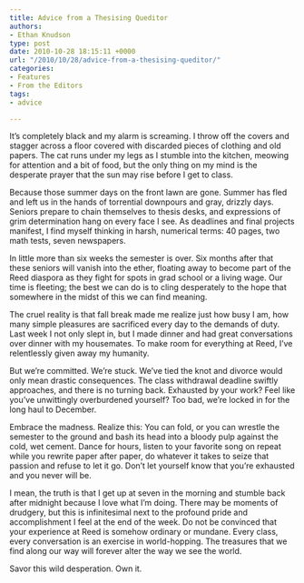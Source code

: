 ```yaml
---
title: Advice from a Thesising Queditor
authors:
- Ethan Knudson
type: post
date: 2010-10-28 18:15:11 +0000
url: "/2010/10/28/advice-from-a-thesising-queditor/"
categories:
- Features
- From the Editors
tags:
- advice

---
```

It&#8217;s completely black and my alarm is screaming. I throw off the covers and stagger across a floor covered with discarded pieces of clothing and old papers. The cat runs under my legs as I stumble into the kitchen, meowing for attention and a bit of food, but the only thing on my mind is the desperate prayer that the sun may rise before I get to class.

Because those summer days on the front lawn are gone. Summer has fled and left us in the hands of torrential downpours and gray, drizzly days. Seniors prepare to chain themselves to thesis desks, and expressions of grim determination hang on every face I see. As deadlines and final projects manifest, I find myself thinking in harsh, numerical terms: 40 pages, two math tests, seven newspapers.

In little more than six weeks the semester is over. Six months after that these seniors will vanish into the ether, floating away to become part of the Reed diaspora as they fight for spots in grad school or a living wage. Our time is fleeting; the best we can do is to cling desperately to the hope that somewhere in the midst of this we can find meaning.

The cruel reality is that fall break made me realize just how busy I am, how many simple pleasures are sacrificed every day to the demands of duty. Last week I not only slept in, but I made dinner and had great conversations over dinner with my housemates. To make room for everything at Reed, I&#8217;ve relentlessly given away my humanity.

But we&#8217;re committed. We&#8217;re stuck. We&#8217;ve tied the knot and divorce would only mean drastic consequences. The class withdrawal deadline swiftly approaches, and there is no turning back. Exhausted by your work? Feel like you&#8217;ve unwittingly overburdened yourself? Too bad, we&#8217;re locked in for the long haul to December.

Embrace the madness. Realize this: You can fold, or you can wrestle the semester to the ground and bash its head into a bloody pulp against the cold, wet cement. Dance for hours, listen to your favorite song on repeat while you rewrite paper after paper, do whatever it takes to seize that passion and refuse to let it go. Don&#8217;t let yourself know that you&#8217;re exhausted and you never will be.

I mean, the truth is that I get up at seven in the morning and stumble back after midnight because I love what I&#8217;m doing. There may be moments of drudgery, but this is infinitesimal next to the profound pride and accomplishment I feel at the end of the week. Do not be convinced that your experience at Reed is somehow ordinary or mundane. Every class, every conversation is an exercise in world-hopping. The treasures that we find along our way will forever alter the way we see the world.

Savor this wild desperation. Own it.